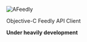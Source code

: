 ![AFeedly](http://i.imgur.com/rtTBue3.png)

Objective-C Feedly API Client

**Under heavily development**
